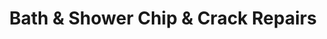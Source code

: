 ---
title: "Bath & Shower Chip & Crack Repairs"
url: /carleton-place/bath-und-shower-chip-und-crack-repairs/
shop: Badezimmer
---